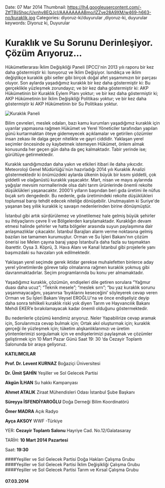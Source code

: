 Date: 07 Mar 2014
Thumbnail: https://lh4.googleusercontent.com/-ZtfTBjjShqc/Uxnhv8EQJcI/AAAAAAAABmo/lZZve28A9XM/w469-h663-no/kuraklik.jpg
Categories: diyoruz-ki/duyurular ,diyoruz-ki, duyurular
keywords: Diyoruz ki, Duyurular

# Kuraklık ve Su Sorunu Derinleşiyor. Çözüm Arıyoruz...

Hükümetlerarası İklim Değişikliği Paneli (IPCC)'nin 2013 yılı raporu bir kez daha göstermiştir ki: Isınıyoruz ve İklim Değişiyor. Isındıkça ve iklim değiştikçe kuraklık gibi seller gibi birçok doğal afet yaşamımızın bir parçası oluyor. Son aylarda yaşadığımız kuraklık bir kez daha göstermiştir ki: Bu gerçeklikle yüzleşmek zorundayız; ve bir kez daha göstermiştir ki: AKP Hükümetinin bir Kuraklık Eylem Planı yoktur; ve bir kez daha göstermiştir ki; AKP Hükümetinin bir İklim Değişikliği Politikası yoktur; ve bir kez daha göstermiştir ki AKP Hükümetinin bir Su Politikası yoktur.

![Kuraklık Paneli](https://lh4.googleusercontent.com/-ZtfTBjjShqc/Uxnhv8EQJcI/AAAAAAAABmo/lZZve28A9XM/w469-h663-no/kuraklik.jpg)

Bilim çevreleri, meslek odaları, bazı kamu kurumları yaşadığımız kuraklık için uyarılar yapmasına rağmen Hükümet ve Yerel Yöneticiler tarafından yapılan günü kurtarmaktan öteye gidemeyecek açıklamalar ve getirilen çözümler insan zekası ile dalga geçer nitelikte ve gayri ciddidir. Yaklaşan yerel seçimler öncesinde oy kaybetmek istemeyen Hükümet, önlem almak konusunda her geçen gün daha da geç kalmaktadır. Tabir yerinde ise; gürültüye getirmektedir.

Kuraklık sandığımızdan daha yakın ve etkileri itibari ile daha yıkıcıdır. Meteoroloji Genel Müdürlüğü'nün hazırladığı 2014 yılı Kuraklık Analizi göstermektedir ki önümüzdeki aylarda ülkenin büyük bir kısmı şiddetli, çok şiddetli ve olağanüstü kuraklık yaşacaktır. Mart, nisan ve mayıs aylarında yağışlar mevsim normallerinde olsa dahi tarım ürünlerinde önemli rekolte düşüklükleri yaşanacaktır. 2000'li yılların başından beri gıda üretimi ile nüfus bıçak sırtı dengededir. Bu nedenle, gıda üretimindeki rekolte düşüklükleri toplumsal barışı tehdit edecek niteliğe dönüşebilir. Unutmayalım ki Suriye'de yaşanan beş yıllık kuraklık iç savaşın nedenlerinden birine dönüşmüştür.

İstanbul gibi artık sürdürülemez ve yönetilemez hale gelmiş büyük şehirler su ihtiyaçlarını çevre İl ve Bölgelerden karşılamaktadır. Kuraklığın devam etmesi halinde şehirler ve hatta bölgeler arasında suyun paylaşımına dair anlaşmazlıklar çıkacaktır. İstanbul Barajları alarm verme noktasına gelmiş bazıları ise tamamen kurumuştur. Orman ve Su İşleri Bakanı'nın çözüm önerisi ise Melen çayına baraj yapıp İstanbul’a daha fazla su taşımaktan ibarettir. Oysa 3. Köprü, 3. Hava Alanı ve Kanal İstanbul gibi projelerle yanı başımızdaki su havzaları yok edilmektedir.

Yaklaşan yerel seçimde gerek iktidar gerekse muhalefetten binlerce aday yerel yönetimlerde göreve talip olmalarına rağmen kuraklık yokmuş gibi davranmaktadırlar. Seçim programlarında bu konu yer almamaktadır.

Yaşadığımız kuraklık, çözümün, endişeleri dile getiren sorulara “Yağmur duası daha ucuz”; “Teknik mesele”; “meslek sırrı”; “bu yaz kuraklık sorunu yaşanmayacağını, yaşanırsa ‘bıyıklarını keseceğini’ söyleyerek cevap veren Orman ve Su İşleri Bakanı Veysel EROĞLU'na ve önce endişeliyiz deyip daha sonra tehlikeli kuraklık riski yok diyen Tarım ve Hayvancılık Bakanı Mehdi EKER’e bırakılamayacak kadar önemli olduğunu göstermektedir.

Bu nedenlerle çözümü kendimiz arıyoruz. Neler Yapabilirize cevap aramak için, Sorularımıza cevap bulmak için; Ortak akıl oluşturmak için; kuraklık gerçeği ile yüzleşmek için; tüketim alışkanlıklarımızı ve üretim yöntemlerimizi sorgulamak için ve endişelerimizi paylaşmak ve çözümler geliştirmek için 10 Mart Pazar Günü Saat 19: 30 ‘da Cezayir Toplantı Salonunda bir araya geliyoruz.

**KATILIMCILAR**

**Prof. Dr. Levent KURNAZ** Boğaziçi Üniversitesi

**Dr. Ümit ŞAHİN** Yeşiller ve Sol Gelecek Partisi

**Akgün İLHAN** Su hakkı Kampanyası

**Ahmet ATALIK** Ziraat Mühendisleri Odası İstanbul Şube Başkanı

**Süreyya İSFENDİYAROĞLU** Doğa Derneği  Bilim Koordinatörü

**Ömer MADRA** Açık Radyo

**Ayça AKSOY** WWF -Türkiye 

YER: **Cezayir Toplantı Salonu**
Hayriye Cad. No.12/Galatasaray

TARİH: **10 Mart 2014 Pazartesi**

Saat: **19:30**

####Yeşiller ve Sol Gelecek Partisi Doğa Hakları Çalışma Grubu
####Yeşiller ve Sol Gelecek Partisi İklim Değişikliği Çalışma Grubu
####Yeşiller ve Sol Gelecek Partisi Tarım ve Kırsal Çalışma Grubu

#### 07.03.2014
